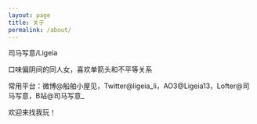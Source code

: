 ```yaml
---
layout: page
title: 关于
permalink: /about/
---
```


司马写意/Ligeia

口味偏阴间的同人女，喜欢单箭头和不平等关系

常用平台：微博@船舶小屋见，Twitter@ligeia_li，AO3@Ligeia13，Lofter@司马写意，B站@司马写意_

欢迎来找我玩！
